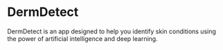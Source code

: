 # DermDetect
DermDetect is an app designed to help you identify skin conditions using the power of artificial intelligence and deep learning.
